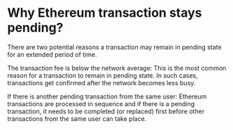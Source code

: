 # Why Ethereum transaction stays pending?

There are two potential reasons a transaction may remain in pending state for an extended period of time.

The transaction fee is below the network average: This is the most common reason for a transaction to remain in pending state. In such cases, transactions get confirmed after the network becomes less busy.

If there is another pending transaction from the same user: Ethereum transactions are processed in sequence and if there is a pending transaction, it needs to be completed (or replaced) first before other transactions from the same user can take place.
